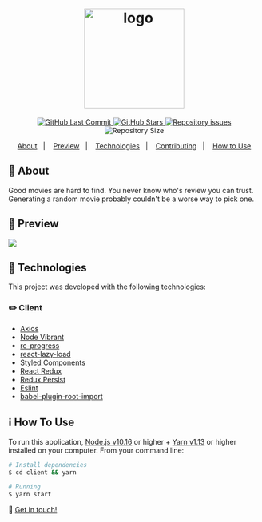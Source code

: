 <h1 align="center">
  <img alt="logo" src="https://i.imgur.com/6yJfBAl.png" width="200"/>
  <br>
</h1>

<p align="center">
  <a href="https://github.com/Davigl/movies.finder/commits/master">
    <img alt="GitHub Last Commit" src="https://img.shields.io/github/last-commit/Davigl/movies.finder?style=flat-square&color=ff69b4">
  </a>
  
  <a href="https://github.com/Davigl/movies.finder/stargazers">
    <img alt="GitHub Stars" src="https://img.shields.io/github/stars/Davigl/movies.finder.svg">
  </a>

  <a href="https://github.com/Davigl/movies.finder/issues">
    <img alt="Repository issues" src="https://img.shields.io/github/issues/Davigl/movies.finder?style=flat-square&color=yellow">
  </a>

  <img alt="Repository Size" src="https://img.shields.io/github/repo-size/Davigl/movies.finder?style=flat-square&color=blueviolet">
</p>

<p align="center">
  <a href="#thinking-about">About</a>&nbsp;&nbsp;&nbsp;|&nbsp;&nbsp;&nbsp;
  <a href="#user-content--preview">Preview</a>&nbsp;&nbsp;&nbsp;|&nbsp;&nbsp;&nbsp;
  <a href="#rocket-technologies">Technologies</a>&nbsp;&nbsp;&nbsp;|&nbsp;&nbsp;&nbsp;
  <a href="#user-content--contributing">Contributing</a>&nbsp;&nbsp;&nbsp;|&nbsp;&nbsp;&nbsp;
  <a href="#information-source-how-to-use">How to Use</a>
</p>

## :thinking: About

<div>

Good movies are hard to find. You never know who's review you can trust. Generating a random movie probably couldn't be a worse way to pick one.

</div>

## 👀 Preview

![](https://i.imgur.com/b1Z6Vp5.gif)

## :rocket: Technologies

This project was developed with the following technologies:

### ✏️ Client

- [Axios](https://github.com/axios/axios)
- [Node Vibrant](https://github.com/Vibrant-Colors/node-vibrant)
- [rc-progress](https://prettier.io/)
- [react-lazy-load](https://reactjs.org/)
- [Styled Components](https://styled-components.com/)
- [React Redux](https://react-redux.js.org/)
- [Redux Persist](https://github.com/rt2zz/redux-persist)
- [Eslint](https://eslint.org/)
- [babel-plugin-root-import](https://github.com/entwicklerstube/babel-plugin-root-import)

## :information_source: How To Use

To run this application, [Node.js v10.16](https://nodejs.org/) or higher + [Yarn v1.13](https://yarnpkg.com/) or higher installed on your computer. From your command line:

```bash
# Install dependencies
$ cd client && yarn

# Running
$ yarn start
```

:wave: [Get in touch!](https://www.linkedin.com/in/davi-guimaraes/)

